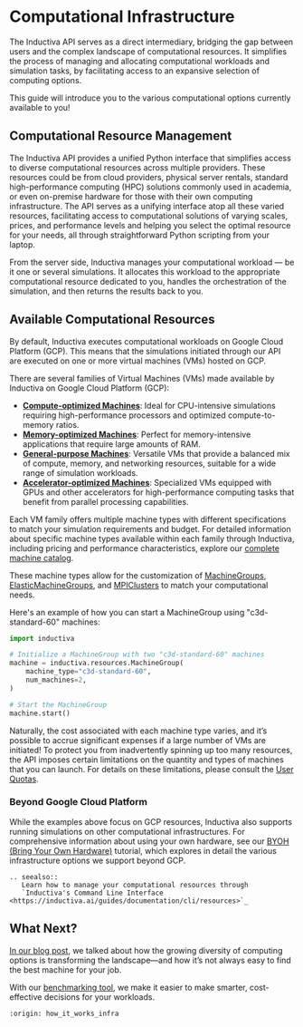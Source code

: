 # Computational Infrastructure

The Inductiva API serves as a direct intermediary, bridging the gap between users 
and the complex landscape of computational resources. It simplifies the process 
of managing and allocating computational workloads and simulation tasks, by 
facilitating access to an expansive selection of computing options.

This guide will introduce you to the various computational options currently available to you!

## Computational Resource Management

The Inductiva API provides a unified Python interface that simplifies access to diverse computational resources across multiple providers. These resources could be from cloud providers, physical server rentals, standard high-performance computing (HPC) solutions commonly used in academia, or even on-premise hardware for those with their own computing infrastructure. The API serves as a unifying interface atop all these varied resources, facilitating access to computational solutions of varying scales, prices, and 
performance levels and helping you select the optimal resource for your needs, 
all through straightforward Python scripting from your laptop.

From the server side, Inductiva manages your computational workload — be it one 
or several simulations. It allocates this workload to the appropriate computational 
resource dedicated to you, handles the orchestration of the simulation, and then 
returns the results back to you.

## Available Computational Resources

By default, Inductiva executes computational workloads on Google Cloud Platform (GCP). This means that the simulations initiated through our API are executed on one or more virtual machines (VMs) hosted on GCP.

There are several families of Virtual Machines (VMs) made available by Inductiva on 
Google Cloud Platform (GCP):

- [**Compute-optimized Machines**](https://cloud.google.com/compute/docs/compute-optimized-machines): Ideal for CPU-intensive simulations requiring high-performance processors and optimized compute-to-memory ratios.
- [**Memory-optimized Machines**](https://cloud.google.com/compute/docs/memory-optimized-machines): Perfect for memory-intensive applications that require large amounts of RAM.
- [**General-purpose Machines**](https://cloud.google.com/compute/docs/general-purpose-machines): Versatile VMs that provide a balanced mix of compute, memory, and networking resources, suitable for a wide range of simulation workloads.
- [**Accelerator-optimized Machines**](https://cloud.google.com/compute/docs/accelerator-optimized-machines): Specialized VMs equipped with GPUs and other accelerators for high-performance computing tasks that benefit from parallel processing capabilities.

Each VM family offers multiple machine types with different specifications to match your simulation requirements and budget. For detailed information about specific machine types available within each family through Inductiva, including pricing and performance characteristics, explore our [complete machine catalog](https://inductiva.ai/machines).

These machine types allow for the customization of
[MachineGroups](computational_resources/machinegroup_class.md),
[ElasticMachineGroups](computational_resources/elasticgroup_class.md),
and [MPIClusters](computational_resources/mpicluster_class.md)
to match your computational needs.

Here's an example of how you can start a MachineGroup using "c3d-standard-60" machines:

```python
import inductiva

# Initialize a MachineGroup with two "c3d-standard-60" machines
machine = inductiva.resources.MachineGroup(
    machine_type="c3d-standard-60",
    num_machines=2,
)

# Start the MachineGroup
machine.start()
```
Naturally, the cost associated with each machine type varies, and it’s possible 
to accrue significant expenses if a large number of VMs are initiated! To protect 
you from inadvertently spinning up too many resources, the API imposes certain 
limitations on the quantity and types of machines that you can launch. For details 
on these limitations, please consult the
[User Quotas](../basics/quotas.md).

### Beyond Google Cloud Platform

While the examples above focus on GCP resources, Inductiva also supports running simulations on other computational infrastructures. For comprehensive information about using your own hardware, see our [BYOH (Bring Your Own Hardware)](https://inductiva.ai/guides/expand/use-local-task-runner/index) tutorial, which explores in detail the various infrastructure options we support beyond GCP.

````{eval-rst}
.. seealso::
   Learn how to manage your computational resources through
   `Inductiva's Command Line Interface <https://inductiva.ai/guides/documentation/cli/resources>`_
```` 

## What Next? 

[In our blog post](https://inductiva.ai/blog/article/allocating-computational-resources-in-a-diverse-chip-ecosystem), 
we talked about how the growing diversity of computing options 
is transforming the landscape—and how it’s not always easy to find the best machine 
for your job.

With our [benchmarking tool](benchmarking.md), we make it easier to make smarter, cost-effective decisions for your workloads.

```{banner_small}
:origin: how_it_works_infra
```